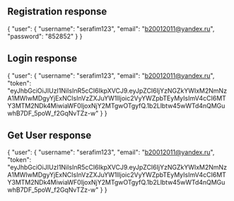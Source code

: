 ## Registration response
{
  "user": {
    "username": "serafim123",
    "email": "b20012011@yandex.ru",
    "password": "852852"
  }
}
## Login response
{
  "user": {
    "username": "serafim123",
    "email": "b20012011@yandex.ru",
    "token": "eyJhbGciOiJIUzI1NiIsInR5cCI6IkpXVCJ9.eyJpZCI6IjYzNGZkYWIxM2NmNzA1MWIwMDgyYjExNCIsInVzZXJuYW1lIjoic2VyYWZpbTEyMyIsImV4cCI6MTY3MTM2NDk4MiwiaWF0IjoxNjY2MTgwOTgyfQ.1b2Llbtw45wWTd4nQMGuwhB7DF_5poW_f2GqNvTZz-w"
  }
}
## Get User response
{
  "user": {
    "username": "serafim123",
    "email": "b20012011@yandex.ru",
    "token": "eyJhbGciOiJIUzI1NiIsInR5cCI6IkpXVCJ9.eyJpZCI6IjYzNGZkYWIxM2NmNzA1MWIwMDgyYjExNCIsInVzZXJuYW1lIjoic2VyYWZpbTEyMyIsImV4cCI6MTY3MTM2NDk4MiwiaWF0IjoxNjY2MTgwOTgyfQ.1b2Llbtw45wWTd4nQMGuwhB7DF_5poW_f2GqNvTZz-w"
  }
}
